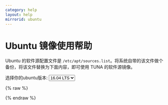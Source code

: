 ```yaml
---
category: help
layout: help
mirrorid: ubuntu
---
```


Ubuntu 镜像使用帮助
===================

Ubuntu 的软件源配置文件是
`/etc/apt/sources.list`。将系统自带的该文件做个备份，将该文件替换为下面内容，即可使用
TUNA 的软件源镜像。


<form class="form-inline">
<div class="form-group">
	<label>选择你的ubuntu版本: </label>
	<select class="form-control release-select" data-template="#apt-template" data-target="#apt-content">
	  <option data-release="precise">12.04 LTS</option>
	  <option data-release="trusty">14.04 LTS</option>
	  <option data-release="xenial" selected>16.04 LTS</option>
	  <option data-release="vivid">15.04</option>
	  <option data-release="wily">15.10</option>
	  <option data-release="yakkety">16.10</option>
	  <option data-release="zesty">17.04</option>
	</select>
</div>
</form>

{% raw %}
<script id="apt-template" type="x-tmpl-markup">
# 默认注释了源码镜像以提高 apt update 速度，如有需要可自行取消注释
deb https://mirrors.njupt.edu.cn/ubuntu/ {{release_name}} main restricted universe multiverse
# deb-src https://mirrors.njupt.edu.cn/ubuntu/ {{release_name}} main main restricted universe multiverse
deb https://mirrors.njupt.edu.cn/ubuntu/ {{release_name}}-updates main restricted universe multiverse
# deb-src https://mirrors.njupt.edu.cn/ubuntu/ {{release_name}}-updates main restricted universe multiverse
deb https://mirrors.njupt.edu.cn/ubuntu/ {{release_name}}-backports main restricted universe multiverse
# deb-src https://mirrors.njupt.edu.cn/ubuntu/ {{release_name}}-backports main restricted universe multiverse
deb https://mirrors.njupt.edu.cn/ubuntu/ {{release_name}}-security main restricted universe multiverse
# deb-src https://mirrors.njupt.edu.cn/ubuntu/ {{release_name}}-security main restricted universe multiverse

# 预发布软件源，不建议启用
# deb https://mirrors.njupt.edu.cn/ubuntu/ {{release_name}}-proposed main restricted universe multiverse
# deb-src https://mirrors.njupt.edu.cn/ubuntu/ {{release_name}}-proposed main restricted universe multiverse
</script>
{% endraw %}

<p></p>

<pre>
<code id="apt-content">
</code>
</pre>
